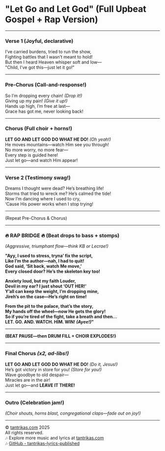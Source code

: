# "Let Go and Let God" (Full Upbeat Gospel + Rap Version)

---

### Verse 1 (Joyful, declarative)  
I’ve carried burdens, tried to run the show,  
Fighting battles that I wasn’t meant to hold!  
But then I heard Heaven whisper soft and low—  
"Child, I’ve got this—just let it go!"

---

### Pre-Chorus (Call-and-response!)  
So I’m dropping every chain! *(Drop it!)*  
Giving up my pain! *(Give it up!)*  
Hands up high, I’m free at last—  
Grace has got me, never looking back!

---

### Chorus (Full choir + horns!)  
**LET GO AND LET GOD DO WHAT HE DO!** *(Oh yeah!)*  
He moves mountains—watch Him see you through!  
No more worry, no more fear—  
Every step is guided here!  
Just let go—and watch Him appear!

---

### Verse 2 (Testimony swag!)  
Dreams I thought were dead? He’s breathing life!  
Storms that tried to wreck me? He’s calmed the tide!  
Now I’m dancing where I used to cry,  
‘Cause His power works when I stop trying!

---

(Repeat Pre-Chorus & Chorus)

---

### 🔥 RAP BRIDGE 🔥 (Beat drops to bass + stomps)  
*(Aggressive, triumphant flow—think KB or Lecrae!)*

**"Ayy, I used to stress, tryna’ fix the script,  
Like I’m the author—nah, I had to quit!  
God said, ‘Sit back, watch Me move,’  
Every closed door? He’s the skeleton key too!**  

**Anxiety loud, but my faith Louder,  
Devil in my ear? I just shout ‘OUT HER!’  
Y’all can keep the weight, I’m dropping mine,  
Jireh’s on the case—He’s right on time!**  

**From the pit to the palace, that’s the story,  
My hands off the wheel—now He gets the glory!  
So if you’re tired of the fight, take a breath and then…  
LET. GO. AND. WATCH. HIM. WIN! *(Ayee!)*"**

---

**(BEAT PAUSE—then DRUM FILL + CHOIR EXPLODES!)**

---

### Final Chorus *(x2, ad-libs!)*  
**LET GO AND LET GOD DO WHAT HE DO!** *(Do it, Jesus!)*  
He’s got victory in store for you! *(Store for you!)*  
Wave goodbye to old despair—  
Miracles are in the air!  
Just let go—and **LEAVE IT THERE!**

---

### Outro (Celebration jam!)  
*(Choir shouts, horns blast, congregational claps—fade out on joy!)*

---

© [tantrikas.com](https://tantrikas.com) 2025  
All rights reserved.  
🎶 Explore more music and lyrics at [tantrikas.com](https://tantrikas.com)  
🎶 [GitHub - tantrikas-lyrics-published](https://github.com/tantrikas/tantrikas-lyrics-published)
